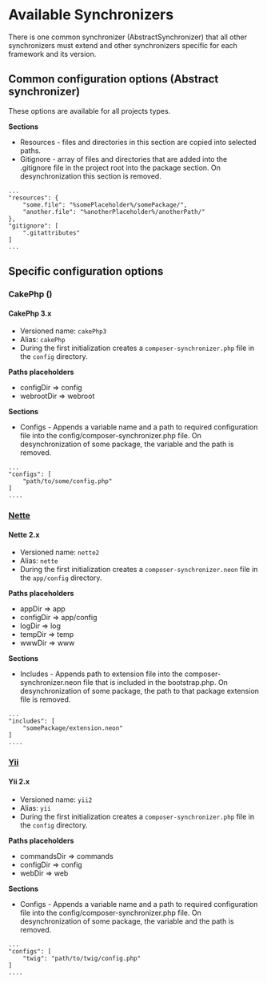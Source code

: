 # Available Synchronizers
There is one common synchronizer (AbstractSynchronizer) that all
other synchronizers must extend and other synchronizers specific for each
framework and its version.

## Common configuration options (Abstract synchronizer) ##
These options are available for all projects types.

**Sections**
- Resources - files and directories in this section are copied into selected paths.
- Gitignore - array of files and directories that are added into the
.gitignore file in the project root into the package section. On desynchronization
this section is removed.
````
...
"resources": {
    "some.file": "%somePlaceholder%/somePackage/",
    "another.file": "%anotherPlaceholder%/anotherPath/"
},
"gitignore": [
    ".gitattributes"
]
...
````

## Specific configuration options ##

### CakePhp ()
#### CakePhp 3.x
- Versioned name: `cakePhp3`
- Alias: `cakePhp`
- During the first initialization creates a `composer-synchronizer.php`
file in the `config` directory.

**Paths placeholders**
- configDir => config
- webrootDir => webroot

**Sections**
- Configs - Appends a variable name and a path to required configuration
file into the config/composer-synchronizer.php file. On desynchronization
of some package, the variable and the path is removed.

````
...
"configs": [
    "path/to/some/config.php"
]
....
````


### [Nette](https://nette.org/en/)
#### Nette 2.x
- Versioned name: `nette2`
- Alias: `nette`
- During the first initialization creates a `composer-synchronizer.neon`
file in the `app/config` directory.

**Paths placeholders**
- appDir => app
- configDir => app/config
- logDir => log
- tempDir => temp
- wwwDir => www

**Sections**
- Includes - Appends path to extension file into the composer-synchronizer.neon
file that is included in the bootstrap.php. On desynchronization of some package,
the path to that package extension file is removed.

````
...
"includes": [
    "somePackage/extension.neon"
]
....
````

### [Yii](https://www.yiiframework.com/)
#### Yii 2.x
- Versioned name: `yii2`
- Alias: `yii`
- During the first initialization creates a `composer-synchronizer.php` file in the `config` directory.

**Paths placeholders**
- commandsDir => commands
- configDir => config
- webDir => web

**Sections**
- Configs - Appends a variable name and a path to required configuration
file into the config/composer-synchronizer.php file. On desynchronization
of some package, the variable and the path is removed.

````
...
"configs": [
    "twig": "path/to/twig/config.php"
]
....
````
